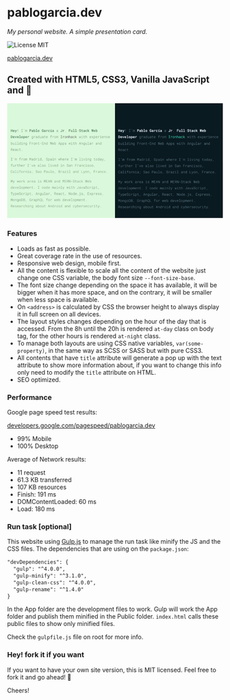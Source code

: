 # pablogarcia.dev
_My personal website. A simple presentation card._

![License MIT](https://camo.githubusercontent.com/890acbdcb87868b382af9a4b1fac507b9659d9bf/68747470733a2f2f696d672e736869656c64732e696f2f62616467652f6c6963656e73652d4d49542d626c75652e737667)

[pablogarcia.dev](https://pablogarcia.dev/?git-readme)


## Created with HTML5, CSS3, Vanilla JavaScript and 💛

![Screenshot](public/images/readme/screenshot.png)

### Features

- Loads as fast as possible.
- Great coverage rate in the use of resources.
- Responsive web design, mobile first.
- All the content is flexible to scale all the content of the website just change one CSS variable, the body font size `--font-size-base`.
- The font size change depending on the space it has available, it will be bigger when it has more space, and on the contrary, it will be smaller when less space is available.
- On `<address>` is calculated by CSS the browser height to always display it in full screen on all devices.
- The layout styles changes depending on the hour of the day that is accessed. From the 8h until the 20h is rendered `at-day` class on body tag, for the other hours is rendered `at-night` class.
- To manage both layouts are using CSS native variables, `var(some-property)`, in the same way as SCSS or SASS but with pure CSS3.
- All contents that have `title` attribute will generate a pop up with the text attribute to show more information about, if you want to change this info only need to modify the `title` attribute on HTML.
- SEO optimized.


### Performance

Google page speed test results:

[developers.google.com/pagespeed/pablogarcia.dev](https://developers.google.com/speed/pagespeed/insights/?url=https%3A%2F%2Fpablogarcia.dev&tab=mobile)
- 99% Mobile
- 100% Desktop

Average of Network results:
- 11 request
- 61.3 KB transferred
- 107 KB resources
- Finish: 191 ms
- DOMContentLoaded: 60 ms
- Load: 180 ms


### Run task [optional]
This website using [Gulp.js](https://gulpjs.com/) to manage the run task like minify the JS and the CSS files. The dependencies that are using on the `package.json`:

```
"devDependencies": {
  "gulp": "^4.0.0",
  "gulp-minify": "^3.1.0",
  "gulp-clean-css": "^4.0.0",
  "gulp-rename": "^1.4.0"
}
```

In the App folder are the development files to work. Gulp will work the App folder and publish them minified in the Public folder. `index.html` calls these public files to show only minified files.

Check the `gulpfile.js` file on root for more info.


### Hey! fork it if you want

If you want to have your own site version, this is MIT licensed. Feel free to fork it and go ahead! 🙂

Cheers!
